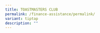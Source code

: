 ```yaml
---
title: TOASTMASTERS CLUB
permalink: /finance-assistance/permalink/
variant: tiptap
description: ""
---
```

